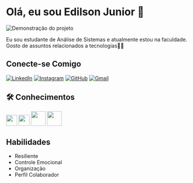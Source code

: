 # Olá, eu sou Edilson Junior 🚀

![Demonstração do projeto](assets/gif-goku.webp)

Eu sou estudante de Análise de Sistemas e atualmente estou na faculdade. Gosto de assuntos relacionados a tecnologias👨‍💻

## Conecte-se Comigo

[![LinkedIn](https://img.shields.io/badge/linkedin-000000?style=for-the-badge&logo=linkedin&logoColor=blue)](https://www.linkedin.com/in/edilson-de-souza-319702233/)
[![Instagram](https://img.shields.io/badge/instagram-FF00FF?style=for-the-badge&logo=instagram&logoColor=white)](https://www.instagram.com/edilsonjr7/?next=%2F)
[![GitHub](https://img.shields.io/badge/github-00FF00?style=for-the-badge&logo=github&logoColor=white)](https://github.com/edilsonjr7)
[![Gmail](https://img.shields.io/badge/gmail-FF0000?style=for-the-badge&logo=gmail&logoColor=white)](mailto:edilsondesouzalimajunior10@gmail.com)

## 🛠 Conhecimentos

<img src="https://cdn.jsdelivr.net/gh/devicons/devicon@latest/icons/html5/html5-original.svg" height="30"/> <img src="https://cdn.jsdelivr.net/gh/devicons/devicon@latest/icons/css3/css3-original.svg" height="30"/> <img src="https://cdn.jsdelivr.net/gh/devicons/devicon@latest/icons/php/php-original.svg" height="40"/> <img src="https://cdn.jsdelivr.net/gh/devicons/devicon@latest/icons/mysql/mysql-original-wordmark.svg" height="40"/>

## Habilidades

- Resiliente
- Controle Emocional
- Organização
- Perfil Colaborador



